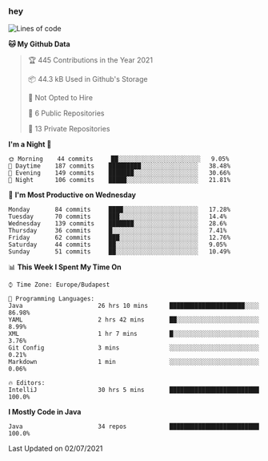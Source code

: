 ### hey

<!--START_SECTION:waka-->
![Lines of code](https://img.shields.io/badge/From%20Hello%20World%20I%27ve%20Written-53054%20lines%20of%20code-blue)

**🐱 My Github Data** 

> 🏆 445 Contributions in the Year 2021
 > 
> 📦 44.3 kB Used in Github's Storage 
 > 
> 🚫 Not Opted to Hire
 > 
> 📜 6 Public Repositories 
 > 
> 🔑 13 Private Repositories  
 > 
**I'm a Night 🦉** 

```text
🌞 Morning    44 commits     ██░░░░░░░░░░░░░░░░░░░░░░░   9.05% 
🌆 Daytime    187 commits    █████████░░░░░░░░░░░░░░░░   38.48% 
🌃 Evening    149 commits    ███████░░░░░░░░░░░░░░░░░░   30.66% 
🌙 Night      106 commits    █████░░░░░░░░░░░░░░░░░░░░   21.81%

```
📅 **I'm Most Productive on Wednesday** 

```text
Monday       84 commits     ████░░░░░░░░░░░░░░░░░░░░░   17.28% 
Tuesday      70 commits     ███░░░░░░░░░░░░░░░░░░░░░░   14.4% 
Wednesday    139 commits    ███████░░░░░░░░░░░░░░░░░░   28.6% 
Thursday     36 commits     █░░░░░░░░░░░░░░░░░░░░░░░░   7.41% 
Friday       62 commits     ███░░░░░░░░░░░░░░░░░░░░░░   12.76% 
Saturday     44 commits     ██░░░░░░░░░░░░░░░░░░░░░░░   9.05% 
Sunday       51 commits     ██░░░░░░░░░░░░░░░░░░░░░░░   10.49%

```


📊 **This Week I Spent My Time On** 

```text
⌚︎ Time Zone: Europe/Budapest

💬 Programming Languages: 
Java                     26 hrs 10 mins      █████████████████████░░░░   86.98% 
YAML                     2 hrs 42 mins       ██░░░░░░░░░░░░░░░░░░░░░░░   8.99% 
XML                      1 hr 7 mins         █░░░░░░░░░░░░░░░░░░░░░░░░   3.76% 
Git Config               3 mins              ░░░░░░░░░░░░░░░░░░░░░░░░░   0.21% 
Markdown                 1 min               ░░░░░░░░░░░░░░░░░░░░░░░░░   0.06%

🔥 Editors: 
IntelliJ                 30 hrs 5 mins       █████████████████████████   100.0%

```

**I Mostly Code in Java** 

```text
Java                     34 repos            █████████████████████████   100.0%

```



 Last Updated on 02/07/2021
<!--END_SECTION:waka-->
